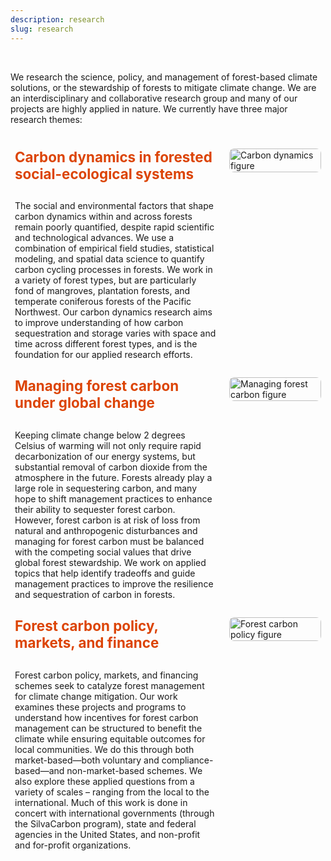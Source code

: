 ```yaml
---
description: research
slug: research
---
```


<br>

We research the science, policy, and management of forest-based climate solutions, or the stewardship of forests to mitigate climate change. We are an interdisciplinary and collaborative research group and many of our projects are highly applied in nature. We currently have three major research themes:

<br>

<!-- Research Theme 1 -->
<div style="padding: 0.5em; display: flex; flex-wrap: wrap; align-items: flex-start; gap: 1.5em;">

  <div style="flex: 1 1 65%;">
    <h4 style="font-weight: bold; font-size: 1.6em; color: #DC4405; margin-top: 0;">Carbon dynamics in forested social-ecological systems</h4>
    <p>The social and environmental factors that shape carbon dynamics within and across forests remain poorly quantified, despite rapid scientific and technological advances. We use a combination of empirical field studies, statistical modeling, and spatial data science to quantify carbon cycling processes in forests. We work in a variety of forest types, but are particularly fond of mangroves, plantation forests, and temperate coniferous forests of the Pacific Northwest. Our carbon dynamics research aims to improve understanding of how carbon sequestration and storage varies with space and time across different forest types, and is the foundation for our applied research efforts.</p>
  </div>

  <div style="flex: 0 1 30%;">
    <img src="./figure.png" alt="Carbon dynamics figure" style="width: 100%; height: auto; display: block; border-radius: 8px;">
  </div>

</div>

<!-- Research Theme 2 -->
<div style="padding: 0.5em; display: flex; flex-wrap: wrap; align-items: flex-start; gap: 1.5em;">

  <div style="flex: 1 1 65%;">
    <h4 style="font-weight: bold; font-size: 1.6em; color: #DC4405; margin-top: 0;">Managing forest carbon under global change</h4>
    <p>Keeping climate change below 2 degrees Celsius of warming will not only require rapid decarbonization of our energy systems, but substantial removal of carbon dioxide from the atmosphere in the future. Forests already play a large role in sequestering carbon, and many hope to shift management practices to enhance their ability to sequester forest carbon. However, forest carbon is at risk of loss from natural and anthropogenic disturbances and managing for forest carbon must be balanced with the competing social values that drive global forest stewardship. We work on applied topics that help identify tradeoffs and guide management practices to improve the resilience and sequestration of carbon in forests.</p>
  </div>

  <div style="flex: 0 1 30%;">
    <img src="./figure2.jpg" alt="Managing forest carbon figure" style="width: 100%; height: auto; display: block; border-radius: 8px;">
  </div>

</div>

<!-- Research Theme 3 -->
<div style="padding: 0.5em; display: flex; flex-wrap: wrap; align-items: flex-start; gap: 1.5em;">

  <div style="flex: 1 1 65%;">
    <h4 style="font-weight: bold; font-size: 1.6em; color: #DC4405; margin-top: 0;">Forest carbon policy, markets, and finance</h4>
    <p>Forest carbon policy, markets, and financing schemes seek to catalyze forest management for climate change mitigation. Our work examines these projects and programs to understand how incentives for forest carbon management can be structured to benefit the climate while ensuring equitable outcomes for local communities. We do this through both market-based—both voluntary and compliance-based—and non-market-based schemes. We also explore these applied questions from a variety of scales – ranging from the local to the international. Much of this work is done in concert with international governments (through the SilvaCarbon program), state and federal agencies in the United States, and non-profit and for-profit organizations.</p>
  </div>

  <div style="flex: 0 1 30%;">
    <img src="./figure3.jpg" alt="Forest carbon policy figure" style="width: 100%; height: auto; display: block; border-radius: 8px;">
  </div>

</div>
